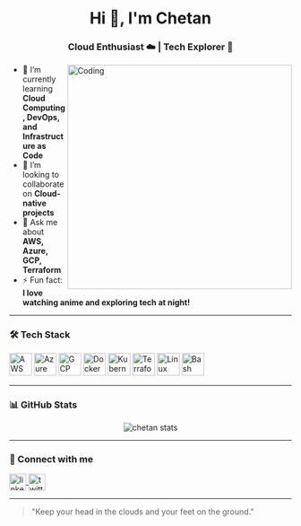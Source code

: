 <h1 align="center">Hi 👋, I'm Chetan</h1>
<h3 align="center">Cloud Enthusiast ☁️ | Tech Explorer 🚀</h3>

<img align="right" alt="Coding" width="400" src="https://media.giphy.com/media/3oriO0OEd9QIDdllqo/giphy.gif">

- 🌱 I’m currently learning **Cloud Computing, DevOps, and Infrastructure as Code**
- 👯 I’m looking to collaborate on **Cloud-native projects**
- 💬 Ask me about **AWS, Azure, GCP, Terraform**
- ⚡ Fun fact: **I love watching anime and exploring tech at night!**

---

### 🛠️ Tech Stack

<p align="left">
  <img src="https://cdn.jsdelivr.net/gh/devicons/devicon/icons/aws/aws-original.svg" alt="AWS" width="40" height="40"/>
  <img src="https://cdn.jsdelivr.net/gh/devicons/devicon/icons/azure/azure-original.svg" alt="Azure" width="40" height="40"/>
  <img src="https://cdn.jsdelivr.net/gh/devicons/devicon/icons/googlecloud/googlecloud-original.svg" alt="GCP" width="40" height="40"/>
  <img src="https://cdn.jsdelivr.net/gh/devicons/devicon/icons/docker/docker-original.svg" alt="Docker" width="40" height="40"/>
  <img src="https://cdn.jsdelivr.net/gh/devicons/devicon/icons/kubernetes/kubernetes-plain.svg" alt="Kubernetes" width="40" height="40"/>
  <img src="https://cdn.jsdelivr.net/gh/devicons/devicon/icons/terraform/terraform-original.svg" alt="Terraform" width="40" height="40"/>
  <img src="https://cdn.jsdelivr.net/gh/devicons/devicon/icons/linux/linux-original.svg" alt="Linux" width="40" height="40"/>
  <img src="https://cdn.jsdelivr.net/gh/devicons/devicon/icons/bash/bash-original.svg" alt="Bash" width="40" height="40"/>
</p>

---

### 📊 GitHub Stats
<p align="center">
  <img src="https://github-readme-stats.vercel.app/api?username=your-github-username&show_icons=true&theme=radical" alt="chetan stats" />
</p>

---

### 🔗 Connect with me
<p align="left">
  <a href="https://linkedin.com/in/your-linkedin" target="blank">
    <img align="center" src="https://cdn.jsdelivr.net/gh/devicons/devicon/icons/linkedin/linkedin-original.svg" alt="linkedin" height="30" width="30" />
  </a>
  <a href="https://twitter.com/your-twitter" target="blank">
    <img align="center" src="https://cdn.jsdelivr.net/gh/devicons/devicon/icons/twitter/twitter-original.svg" alt="twitter" height="30" width="30" />
  </a>
</p>

---

> "Keep your head in the clouds and your feet on the ground."

